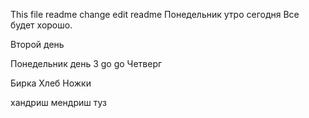 This file readme
change
edit readme
Понедельник утро сегодня
Все будет хорошо.

Второй день 

Понедельник день 3
go go
Четверг

Бирка
Хлеб
Ножки

хандриш мендриш туз
